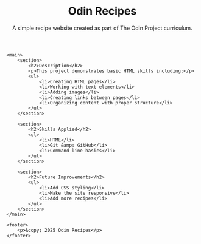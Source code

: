 <!DOCTYPE html>
<html lang="en">
<head>
    <meta charset="UTF-8">
    <meta name="viewport" content="width=device-width, initial-scale=1.0">
    <title>Odin Recipes</title>
</head>
<body>
    <header>
        <h1>Odin Recipes</h1>
        <p>A simple recipe website created as part of The Odin Project curriculum.</p>
    </header>
    
    <main>
        <section>
            <h2>Description</h2>
            <p>This project demonstrates basic HTML skills including:</p>
            <ul>
                <li>Creating HTML pages</li>
                <li>Working with text elements</li>
                <li>Adding images</li>
                <li>Creating links between pages</li>
                <li>Organizing content with proper structure</li>
            </ul>
        </section>
        
        <section>
            <h2>Skills Applied</h2>
            <ul>
                <li>HTML</li>
                <li>Git &amp; GitHub</li>
                <li>Command line basics</li>
            </ul>
        </section>
        
        <section>
            <h2>Future Improvements</h2>
            <ul>
                <li>Add CSS styling</li>
                <li>Make the site responsive</li>
                <li>Add more recipes</li>
            </ul>
        </section>
    </main>
    
    <footer>
        <p>&copy; 2025 Odin Recipes</p>
    </footer>
</body>
</html>